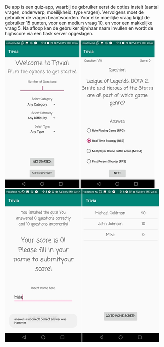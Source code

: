 De app is een quiz-app, waarbij de gebruiker eerst de opties instelt (aantal vragen, onderwerp, moeilijkheid, type vragen). Vervolgens moet de gebruiker de vragen beantwoorden. Voor elke moeilijke vraag krijgt de gebruiker 15 punten, voor een medium vraag 10, en voor een makkelijke vraag 5. Na afloop kan de gebruiker zijn/haar naam invullen en wordt de highscore via een flask server opgeslagen. 

![Screenshot 1](https://raw.githubusercontent.com/mikebg95/Trivia/master/doc/trivia1.jpg)
![Screenshot 2](https://raw.githubusercontent.com/mikebg95/Trivia/master/doc/trivia2.jpg)
![Screenshot 3](https://raw.githubusercontent.com/mikebg95/Trivia/master/doc/trivia3.jpg)
![Screenshot 4](https://raw.githubusercontent.com/mikebg95/Trivia/master/doc/trivia4.jpg)
